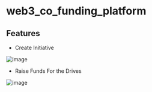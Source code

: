 # web3_co_funding_platform

## Features

- Create Initiative

![image](https://github.com/Aryan-Satija/web3_co_funding_platform/assets/124520942/8c2db21d-609c-4ff6-9af2-e59f2900c789)

- Raise Funds For the Drives

![image](https://github.com/Aryan-Satija/web3_co_funding_platform/assets/124520942/2144c438-5cba-4f3b-928b-c12838801c04)
